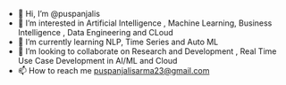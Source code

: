 - 👋 Hi, I’m @puspanjalis
- 👀 I’m interested in Artificial Intelligence , Machine Learning, Business  Intelligence  , Data Engineering and CLoud
- 🌱 I’m currently learning NLP, Time Series and Auto ML
- 💞️ I’m looking to collaborate on Research and Development , Real Time Use Case Development in AI/ML and Cloud
- 📫 How to reach me puspanjalisarma23@gmail.com

<!---
puspanjalis/puspanjalis is a ✨ special ✨ repository because its `README.md` (this file) appears on your GitHub profile.
You can click the Preview link to take a look at your changes.
--->
